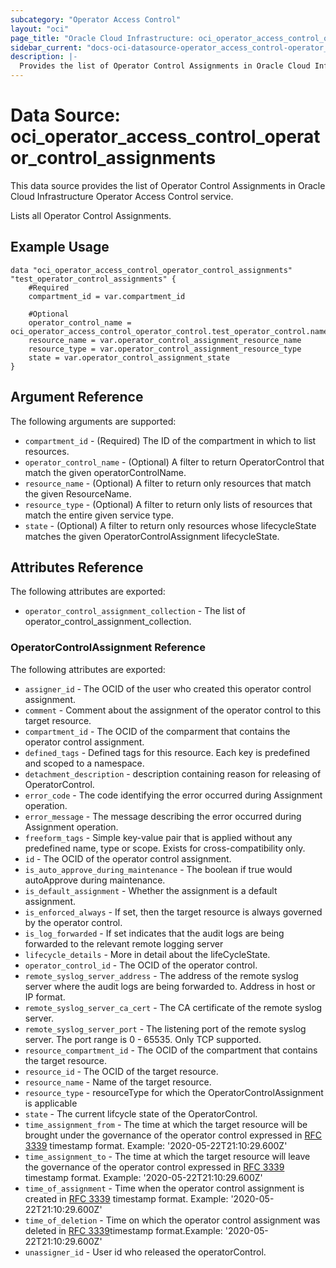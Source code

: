 ```yaml
---
subcategory: "Operator Access Control"
layout: "oci"
page_title: "Oracle Cloud Infrastructure: oci_operator_access_control_operator_control_assignments"
sidebar_current: "docs-oci-datasource-operator_access_control-operator_control_assignments"
description: |-
  Provides the list of Operator Control Assignments in Oracle Cloud Infrastructure Operator Access Control service
---
```


# Data Source: oci_operator_access_control_operator_control_assignments
This data source provides the list of Operator Control Assignments in Oracle Cloud Infrastructure Operator Access Control service.

Lists all Operator Control Assignments.

## Example Usage

```hcl
data "oci_operator_access_control_operator_control_assignments" "test_operator_control_assignments" {
	#Required
	compartment_id = var.compartment_id

	#Optional
	operator_control_name = oci_operator_access_control_operator_control.test_operator_control.name
	resource_name = var.operator_control_assignment_resource_name
	resource_type = var.operator_control_assignment_resource_type
	state = var.operator_control_assignment_state
}
```

## Argument Reference

The following arguments are supported:

* `compartment_id` - (Required) The ID of the compartment in which to list resources.
* `operator_control_name` - (Optional) A filter to return OperatorControl that match the given operatorControlName.
* `resource_name` - (Optional) A filter to return only resources that match the given ResourceName.
* `resource_type` - (Optional) A filter to return only lists of resources that match the entire given service type.
* `state` - (Optional) A filter to return only resources whose lifecycleState matches the given OperatorControlAssignment lifecycleState.


## Attributes Reference

The following attributes are exported:

* `operator_control_assignment_collection` - The list of operator_control_assignment_collection.

### OperatorControlAssignment Reference

The following attributes are exported:

* `assigner_id` - The OCID of the user who created this operator control assignment.
* `comment` - Comment about the assignment of the operator control to this target resource.
* `compartment_id` - The OCID of the comparment that contains the operator control assignment.
* `defined_tags` - Defined tags for this resource. Each key is predefined and scoped to a namespace. 
* `detachment_description` - description containing reason for releasing of OperatorControl.
* `error_code` - The code identifying the error occurred during Assignment operation.
* `error_message` - The message describing the error occurred during Assignment operation.
* `freeform_tags` - Simple key-value pair that is applied without any predefined name, type or scope. Exists for cross-compatibility only. 
* `id` - The OCID of the operator control assignment.
* `is_auto_approve_during_maintenance` - The boolean if true would autoApprove during maintenance.
* `is_default_assignment` - Whether the assignment is a default assignment.    
* `is_enforced_always` - If set, then the target resource is always governed by the operator control.
* `is_log_forwarded` - If set indicates that the audit logs are being forwarded to the relevant remote logging server
* `lifecycle_details` - More in detail about the lifeCycleState.
* `operator_control_id` - The OCID of the operator control.
* `remote_syslog_server_address` - The address of the remote syslog server where the audit logs are being forwarded to. Address in host or IP format.
* `remote_syslog_server_ca_cert` - The CA certificate of the remote syslog server.
* `remote_syslog_server_port` - The listening port of the remote syslog server. The port range is 0 - 65535. Only TCP supported.
* `resource_compartment_id` - The OCID of the compartment that contains the target resource.
* `resource_id` - The OCID of the target resource.
* `resource_name` - Name of the target resource.
* `resource_type` - resourceType for which the OperatorControlAssignment is applicable
* `state` - The current lifcycle state of the OperatorControl.
* `time_assignment_from` - The time at which the target resource will be brought under the governance of the operator control expressed in [RFC 3339](https://tools.ietf.org/html/rfc3339) timestamp format.  Example: '2020-05-22T21:10:29.600Z' 
* `time_assignment_to` - The time at which the target resource will leave the governance of the operator control expressed in [RFC 3339](https://tools.ietf.org/html/rfc3339) timestamp format. Example: '2020-05-22T21:10:29.600Z' 
* `time_of_assignment` - Time when the operator control assignment is created in [RFC 3339](https://tools.ietf.org/html/rfc3339) timestamp format. Example: '2020-05-22T21:10:29.600Z' 
* `time_of_deletion` - Time on which the operator control assignment was deleted in [RFC 3339](https://tools.ietf.org/html/rfc3339)timestamp format.Example: '2020-05-22T21:10:29.600Z' 
* `unassigner_id` - User id who released the operatorControl.

